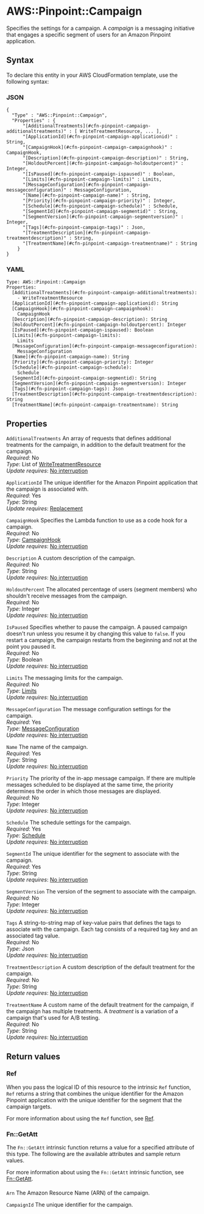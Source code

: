 # AWS::Pinpoint::Campaign<a name="aws-resource-pinpoint-campaign"></a>

Specifies the settings for a campaign\. A *campaign* is a messaging initiative that engages a specific segment of users for an Amazon Pinpoint application\.

## Syntax<a name="aws-resource-pinpoint-campaign-syntax"></a>

To declare this entity in your AWS CloudFormation template, use the following syntax:

### JSON<a name="aws-resource-pinpoint-campaign-syntax.json"></a>

```
{
  "Type" : "AWS::Pinpoint::Campaign",
  "Properties" : {
      "[AdditionalTreatments](#cfn-pinpoint-campaign-additionaltreatments)" : [ WriteTreatmentResource, ... ],
      "[ApplicationId](#cfn-pinpoint-campaign-applicationid)" : String,
      "[CampaignHook](#cfn-pinpoint-campaign-campaignhook)" : CampaignHook,
      "[Description](#cfn-pinpoint-campaign-description)" : String,
      "[HoldoutPercent](#cfn-pinpoint-campaign-holdoutpercent)" : Integer,
      "[IsPaused](#cfn-pinpoint-campaign-ispaused)" : Boolean,
      "[Limits](#cfn-pinpoint-campaign-limits)" : Limits,
      "[MessageConfiguration](#cfn-pinpoint-campaign-messageconfiguration)" : MessageConfiguration,
      "[Name](#cfn-pinpoint-campaign-name)" : String,
      "[Priority](#cfn-pinpoint-campaign-priority)" : Integer,
      "[Schedule](#cfn-pinpoint-campaign-schedule)" : Schedule,
      "[SegmentId](#cfn-pinpoint-campaign-segmentid)" : String,
      "[SegmentVersion](#cfn-pinpoint-campaign-segmentversion)" : Integer,
      "[Tags](#cfn-pinpoint-campaign-tags)" : Json,
      "[TreatmentDescription](#cfn-pinpoint-campaign-treatmentdescription)" : String,
      "[TreatmentName](#cfn-pinpoint-campaign-treatmentname)" : String
    }
}
```

### YAML<a name="aws-resource-pinpoint-campaign-syntax.yaml"></a>

```
Type: AWS::Pinpoint::Campaign
Properties: 
  [AdditionalTreatments](#cfn-pinpoint-campaign-additionaltreatments): 
    - WriteTreatmentResource
  [ApplicationId](#cfn-pinpoint-campaign-applicationid): String
  [CampaignHook](#cfn-pinpoint-campaign-campaignhook): 
    CampaignHook
  [Description](#cfn-pinpoint-campaign-description): String
  [HoldoutPercent](#cfn-pinpoint-campaign-holdoutpercent): Integer
  [IsPaused](#cfn-pinpoint-campaign-ispaused): Boolean
  [Limits](#cfn-pinpoint-campaign-limits): 
    Limits
  [MessageConfiguration](#cfn-pinpoint-campaign-messageconfiguration): 
    MessageConfiguration
  [Name](#cfn-pinpoint-campaign-name): String
  [Priority](#cfn-pinpoint-campaign-priority): Integer
  [Schedule](#cfn-pinpoint-campaign-schedule): 
    Schedule
  [SegmentId](#cfn-pinpoint-campaign-segmentid): String
  [SegmentVersion](#cfn-pinpoint-campaign-segmentversion): Integer
  [Tags](#cfn-pinpoint-campaign-tags): Json
  [TreatmentDescription](#cfn-pinpoint-campaign-treatmentdescription): String
  [TreatmentName](#cfn-pinpoint-campaign-treatmentname): String
```

## Properties<a name="aws-resource-pinpoint-campaign-properties"></a>

`AdditionalTreatments`  <a name="cfn-pinpoint-campaign-additionaltreatments"></a>
An array of requests that defines additional treatments for the campaign, in addition to the default treatment for the campaign\.  
*Required*: No  
*Type*: List of [WriteTreatmentResource](aws-properties-pinpoint-campaign-writetreatmentresource.md)  
*Update requires*: [No interruption](https://docs.aws.amazon.com/AWSCloudFormation/latest/UserGuide/using-cfn-updating-stacks-update-behaviors.html#update-no-interrupt)

`ApplicationId`  <a name="cfn-pinpoint-campaign-applicationid"></a>
The unique identifier for the Amazon Pinpoint application that the campaign is associated with\.  
*Required*: Yes  
*Type*: String  
*Update requires*: [Replacement](https://docs.aws.amazon.com/AWSCloudFormation/latest/UserGuide/using-cfn-updating-stacks-update-behaviors.html#update-replacement)

`CampaignHook`  <a name="cfn-pinpoint-campaign-campaignhook"></a>
Specifies the Lambda function to use as a code hook for a campaign\.  
*Required*: No  
*Type*: [CampaignHook](aws-properties-pinpoint-campaign-campaignhook.md)  
*Update requires*: [No interruption](https://docs.aws.amazon.com/AWSCloudFormation/latest/UserGuide/using-cfn-updating-stacks-update-behaviors.html#update-no-interrupt)

`Description`  <a name="cfn-pinpoint-campaign-description"></a>
A custom description of the campaign\.  
*Required*: No  
*Type*: String  
*Update requires*: [No interruption](https://docs.aws.amazon.com/AWSCloudFormation/latest/UserGuide/using-cfn-updating-stacks-update-behaviors.html#update-no-interrupt)

`HoldoutPercent`  <a name="cfn-pinpoint-campaign-holdoutpercent"></a>
The allocated percentage of users \(segment members\) who shouldn't receive messages from the campaign\.  
*Required*: No  
*Type*: Integer  
*Update requires*: [No interruption](https://docs.aws.amazon.com/AWSCloudFormation/latest/UserGuide/using-cfn-updating-stacks-update-behaviors.html#update-no-interrupt)

`IsPaused`  <a name="cfn-pinpoint-campaign-ispaused"></a>
Specifies whether to pause the campaign\. A paused campaign doesn't run unless you resume it by changing this value to `false`\. If you restart a campaign, the campaign restarts from the beginning and not at the point you paused it\.  
*Required*: No  
*Type*: Boolean  
*Update requires*: [No interruption](https://docs.aws.amazon.com/AWSCloudFormation/latest/UserGuide/using-cfn-updating-stacks-update-behaviors.html#update-no-interrupt)

`Limits`  <a name="cfn-pinpoint-campaign-limits"></a>
The messaging limits for the campaign\.  
*Required*: No  
*Type*: [Limits](aws-properties-pinpoint-campaign-limits.md)  
*Update requires*: [No interruption](https://docs.aws.amazon.com/AWSCloudFormation/latest/UserGuide/using-cfn-updating-stacks-update-behaviors.html#update-no-interrupt)

`MessageConfiguration`  <a name="cfn-pinpoint-campaign-messageconfiguration"></a>
The message configuration settings for the campaign\.  
*Required*: Yes  
*Type*: [MessageConfiguration](aws-properties-pinpoint-campaign-messageconfiguration.md)  
*Update requires*: [No interruption](https://docs.aws.amazon.com/AWSCloudFormation/latest/UserGuide/using-cfn-updating-stacks-update-behaviors.html#update-no-interrupt)

`Name`  <a name="cfn-pinpoint-campaign-name"></a>
The name of the campaign\.  
*Required*: Yes  
*Type*: String  
*Update requires*: [No interruption](https://docs.aws.amazon.com/AWSCloudFormation/latest/UserGuide/using-cfn-updating-stacks-update-behaviors.html#update-no-interrupt)

`Priority`  <a name="cfn-pinpoint-campaign-priority"></a>
The priority of the in\-app message campaign\. If there are multiple messages scheduled to be displayed at the same time, the priority determines the order in which those messages are displayed\.  
*Required*: No  
*Type*: Integer  
*Update requires*: [No interruption](https://docs.aws.amazon.com/AWSCloudFormation/latest/UserGuide/using-cfn-updating-stacks-update-behaviors.html#update-no-interrupt)

`Schedule`  <a name="cfn-pinpoint-campaign-schedule"></a>
The schedule settings for the campaign\.  
*Required*: Yes  
*Type*: [Schedule](aws-properties-pinpoint-campaign-schedule.md)  
*Update requires*: [No interruption](https://docs.aws.amazon.com/AWSCloudFormation/latest/UserGuide/using-cfn-updating-stacks-update-behaviors.html#update-no-interrupt)

`SegmentId`  <a name="cfn-pinpoint-campaign-segmentid"></a>
The unique identifier for the segment to associate with the campaign\.  
*Required*: Yes  
*Type*: String  
*Update requires*: [No interruption](https://docs.aws.amazon.com/AWSCloudFormation/latest/UserGuide/using-cfn-updating-stacks-update-behaviors.html#update-no-interrupt)

`SegmentVersion`  <a name="cfn-pinpoint-campaign-segmentversion"></a>
The version of the segment to associate with the campaign\.  
*Required*: No  
*Type*: Integer  
*Update requires*: [No interruption](https://docs.aws.amazon.com/AWSCloudFormation/latest/UserGuide/using-cfn-updating-stacks-update-behaviors.html#update-no-interrupt)

`Tags`  <a name="cfn-pinpoint-campaign-tags"></a>
A string\-to\-string map of key\-value pairs that defines the tags to associate with the campaign\. Each tag consists of a required tag key and an associated tag value\.  
*Required*: No  
*Type*: Json  
*Update requires*: [No interruption](https://docs.aws.amazon.com/AWSCloudFormation/latest/UserGuide/using-cfn-updating-stacks-update-behaviors.html#update-no-interrupt)

`TreatmentDescription`  <a name="cfn-pinpoint-campaign-treatmentdescription"></a>
A custom description of the default treatment for the campaign\.  
*Required*: No  
*Type*: String  
*Update requires*: [No interruption](https://docs.aws.amazon.com/AWSCloudFormation/latest/UserGuide/using-cfn-updating-stacks-update-behaviors.html#update-no-interrupt)

`TreatmentName`  <a name="cfn-pinpoint-campaign-treatmentname"></a>
A custom name of the default treatment for the campaign, if the campaign has multiple treatments\. A *treatment* is a variation of a campaign that's used for A/B testing\.  
*Required*: No  
*Type*: String  
*Update requires*: [No interruption](https://docs.aws.amazon.com/AWSCloudFormation/latest/UserGuide/using-cfn-updating-stacks-update-behaviors.html#update-no-interrupt)

## Return values<a name="aws-resource-pinpoint-campaign-return-values"></a>

### Ref<a name="aws-resource-pinpoint-campaign-return-values-ref"></a>

When you pass the logical ID of this resource to the intrinsic `Ref` function, `Ref` returns a string that combines the unique identifier for the Amazon Pinpoint application with the unique identifier for the segment that the campaign targets\.

For more information about using the `Ref` function, see [Ref](https://docs.aws.amazon.com/AWSCloudFormation/latest/UserGuide/intrinsic-function-reference-ref.html)\.

### Fn::GetAtt<a name="aws-resource-pinpoint-campaign-return-values-fn--getatt"></a>

The `Fn::GetAtt` intrinsic function returns a value for a specified attribute of this type\. The following are the available attributes and sample return values\.

For more information about using the `Fn::GetAtt` intrinsic function, see [Fn::GetAtt](https://docs.aws.amazon.com/AWSCloudFormation/latest/UserGuide/intrinsic-function-reference-getatt.html)\.

#### <a name="aws-resource-pinpoint-campaign-return-values-fn--getatt-fn--getatt"></a>

`Arn`  <a name="Arn-fn::getatt"></a>
The Amazon Resource Name \(ARN\) of the campaign\.

`CampaignId`  <a name="CampaignId-fn::getatt"></a>
The unique identifier for the campaign\.